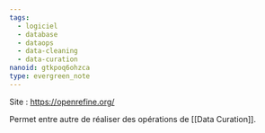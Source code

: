 ```yaml
---
tags:
  - logiciel
  - database
  - dataops
  - data-cleaning
  - data-curation
nanoid: gtkpoq6ohzca
type: evergreen_note
---
```

Site : https://openrefine.org/

Permet entre autre de réaliser des opérations de [[Data Curation]].
